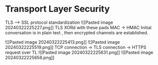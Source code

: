 # Transport Layer Security
TLS --> SSL protocol standardization 
![[Pasted image 20240322225227.png]]
TLS XORd with these pads MAC -> HMAC 
Initial conversation is in plain text , then encrypted channels are established.

![[Pasted image 20240322225413.png]]
![[Pasted image 20240322225519.png]]
TCP connection -> TLS connection -> HTTPS request over TL
![[Pasted image 20240322225631.png]]
![[Pasted image 20240322225658.png]]

